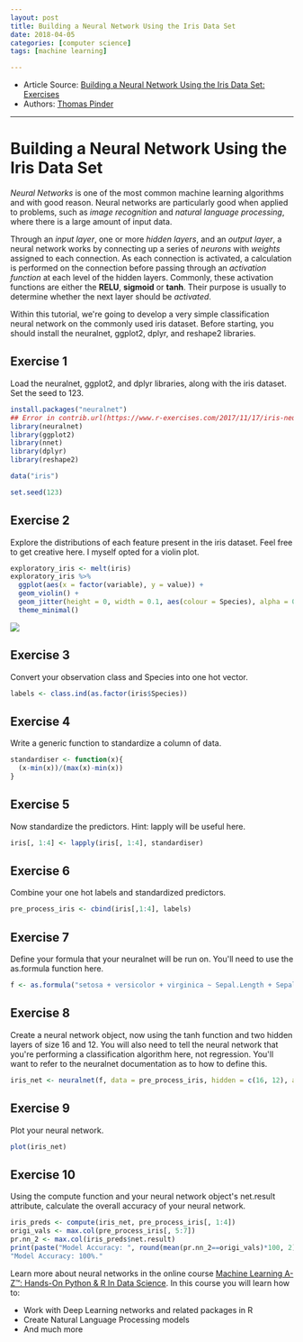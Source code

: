 ```yaml
---
layout: post
title: Building a Neural Network Using the Iris Data Set
date: 2018-04-05
categories: [computer science]
tags: [machine learning]

---
```



* Article Source: [Building a Neural Network Using the Iris Data Set: Exercises](https://www.r-exercises.com/2017/11/17/iris-neural-network-exercises/)
* Authors: [Thomas Pinder](https://www.r-exercises.com/author/tompinder/)

---

Building a Neural Network Using the Iris Data Set
========

*Neural Networks* is one of the most common machine learning algorithms and with good reason. Neural networks are particularly good when applied to problems, such as *image recognition* and *natural language processing*, where there is a large amount of input data.

Through an *input layer*, one or more *hidden layers*, and an *output layer*, a neural network works by connecting up a series of *neurons* with *weights* assigned to each connection. As each connection is activated, a calculation is performed on the connection before passing through an *activation function* at each level of the hidden layers. Commonly, these activation functions are either the **RELU**, **sigmoid** or **tanh**. Their purpose is usually to determine whether the next layer should be *activated*.

Within this tutorial, we're going to develop a very simple classification neural network on the commonly used iris dataset. Before starting, you should install the neuralnet, ggplot2, dplyr, and reshape2 libraries. 

## Exercise 1

Load the neuralnet, ggplot2, and dplyr libraries, along with the iris dataset. Set the seed to 123.

```r
install.packages("neuralnet")
## Error in contrib.url(https://www.r-exercises.com/2017/11/17/iris-neural-network-solutions/repos, type): trying to use CRAN without setting a mirror
library(neuralnet)
library(ggplot2)
library(nnet)
library(dplyr)
library(reshape2)

data("iris")

set.seed(123)
```

## Exercise 2

Explore the distributions of each feature present in the iris dataset. Feel free to get creative here. I myself opted for a violin plot.

```r
exploratory_iris <- melt(iris)
exploratory_iris %>%
  ggplot(aes(x = factor(variable), y = value)) +
  geom_violin() +
  geom_jitter(height = 0, width = 0.1, aes(colour = Species), alpha = 0.7) +
  theme_minimal()
```
![](https://r-exercises.com/wp-content/uploads/2017/10/neuralnet-1.png)

## Exercise 3

Convert your observation class and Species into one hot vector.

```r
labels <- class.ind(as.factor(iris$Species))
```

## Exercise 4

Write a generic function to standardize a column of data.

```r
standardiser <- function(x){
  (x-min(x))/(max(x)-min(x))
}
```

## Exercise 5

Now standardize the predictors. Hint: lapply will be useful here.

```r
iris[, 1:4] <- lapply(iris[, 1:4], standardiser)
```

## Exercise 6

Combine your one hot labels and standardized predictors.

```r
pre_process_iris <- cbind(iris[,1:4], labels)
```

## Exercise 7

Define your formula that your neuralnet will be run on. You'll need to use the as.formula function here.

```r
f <- as.formula("setosa + versicolor + virginica ~ Sepal.Length + Sepal.Width + Petal.Length + Petal.Width")
```


## Exercise 8

Create a neural network object, now using the tanh function and two hidden layers of size 16 and 12. You will also need to tell the neural network that you're performing a classification algorithm here, not regression. You'll want to refer to the neuralnet documentation as to how to define this.


```r
iris_net <- neuralnet(f, data = pre_process_iris, hidden = c(16, 12), act.fct = "tanh", linear.output = FALSE)
```
## Exercise 9

Plot your neural network.

```r
plot(iris_net)
```

## Exercise 10

Using the compute function and your neural network object's net.result attribute, calculate the overall accuracy of your neural network.

```r
iris_preds <- compute(iris_net, pre_process_iris[, 1:4])
origi_vals <- max.col(pre_process_iris[, 5:7])
pr.nn_2 <- max.col(iris_preds$net.result)
print(paste("Model Accuracy: ", round(mean(pr.nn_2==origi_vals)*100, 2), "%.", sep = ""))
"Model Accuracy: 100%."
```

Learn more about neural networks in the online course [Machine Learning A-Z™: Hands-On Python & R In Data Science](http://www.r-exercises.com/product/machine-learning-a-z-hands-on-python-r-in-data-science/). In this course you will learn how to:

* Work with Deep Learning networks and related packages in R
* Create Natural Language Processing models
* And much more


